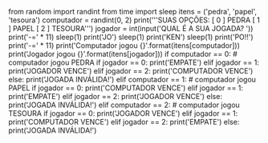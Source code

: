 from random import randint
from time import sleep
itens = ('pedra', 'papel', 'tesoura')
computador = randint(0, 2)
print('''SUAS OPÇÕES:
[ 0 ] PEDRA
[ 1 ] PAPEL
[ 2 ] TESOURA''')
jogador = int(input('QUAL É A SUA JOGADA? '))
print('-=' * 11)
sleep(1)
print('JO')
sleep(1)
print('KEN')
sleep(1)
print('PO!!')
print('-=' * 11)
print('Computador jogou {}'.format(itens[computador]))
print('Jogador jogou {}'.format(itens[jogador]))
if computador == 0:  # computador jogou PEDRA
  if jogador == 0:
    print('EMPATE')
  elif jogador == 1:
    print('JOGADOR VENCE')
  elif jogador == 2:
    print('COMPUTADOR VENCE')
  else:
    print('JOGADA INVÁLIDA!')
elif computador == 1:  # computador jogou PAPEL
  if jogador == 0:
    print('COMPUTADOR VENCE')
  elif jogador == 1:
    print('EMPATE')
  elif jogador == 2:
    print('JOGADOR VENCE')
  else:
    print('JOGADA INVÁLIDA!')
elif computador == 2:  # computador jogou TESOURA
  if jogador == 0:
    print('JOGADOR VENCE')
  elif jogador == 1:
    print('COMPUTADOR VENCE')
  elif jogador == 2:
    print('EMPATE')
  else:
    print('JOGADA INVÁLIDA!')
